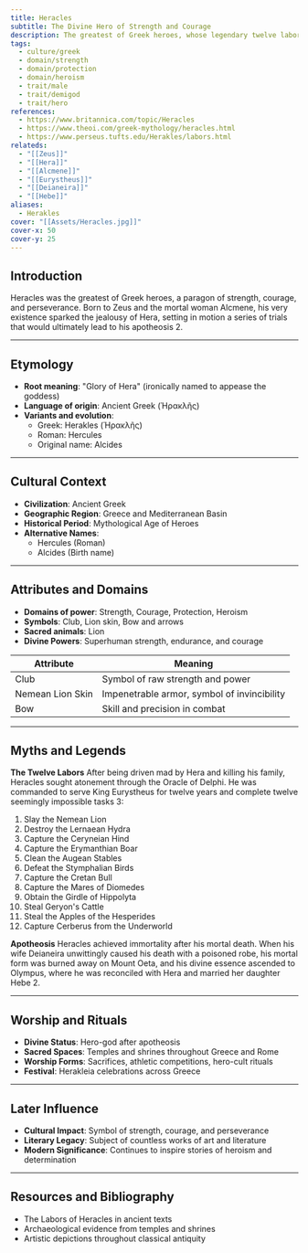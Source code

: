 ```yaml
---
title: Heracles
subtitle: The Divine Hero of Strength and Courage
description: The greatest of Greek heroes, whose legendary twelve labors earned him immortality and a place among the gods
tags:
  - culture/greek
  - domain/strength
  - domain/protection
  - domain/heroism
  - trait/male
  - trait/demigod
  - trait/hero
references:
  - https://www.britannica.com/topic/Heracles
  - https://www.theoi.com/greek-mythology/heracles.html
  - https://www.perseus.tufts.edu/Herakles/labors.html
relateds:
  - "[[Zeus]]"
  - "[[Hera]]"
  - "[[Alcmene]]"
  - "[[Eurystheus]]"
  - "[[Deianeira]]"
  - "[[Hebe]]"
aliases:
  - Herakles
cover: "[[Assets/Heracles.jpg]]"
cover-x: 50
cover-y: 25
---
```

## Introduction
Heracles was the greatest of Greek heroes, a paragon of strength, courage, and perseverance. Born to Zeus and the mortal woman Alcmene, his very existence sparked the jealousy of Hera, setting in motion a series of trials that would ultimately lead to his apotheosis <mcreference link="https://www.britannica.com/topic/Heracles" index="2">2</mcreference>.

---

## Etymology

- **Root meaning**: "Glory of Hera" (ironically named to appease the goddess)
- **Language of origin**: Ancient Greek (Ἡρακλῆς)
- **Variants and evolution**:
  - Greek: Herakles (Ἡρακλῆς)
  - Roman: Hercules
  - Original name: Alcides

---

## Cultural Context

- **Civilization**: Ancient Greek
- **Geographic Region**: Greece and Mediterranean Basin
- **Historical Period**: Mythological Age of Heroes
- **Alternative Names**:
  - Hercules (Roman)
  - Alcides (Birth name)

---

## Attributes and Domains

- **Domains of power**: Strength, Courage, Protection, Heroism
- **Symbols**: Club, Lion skin, Bow and arrows
- **Sacred animals**: Lion
- **Divine Powers**: Superhuman strength, endurance, and courage

| Attribute | Meaning |
|-----------|----------|
| Club | Symbol of raw strength and power |
| Nemean Lion Skin | Impenetrable armor, symbol of invincibility |
| Bow | Skill and precision in combat |

---

## Myths and Legends

**The Twelve Labors**
After being driven mad by Hera and killing his family, Heracles sought atonement through the Oracle of Delphi. He was commanded to serve King Eurystheus for twelve years and complete twelve seemingly impossible tasks <mcreference link="https://www.perseus.tufts.edu/Herakles/labors.html" index="3">3</mcreference>:

1. Slay the Nemean Lion
2. Destroy the Lernaean Hydra
3. Capture the Ceryneian Hind
4. Capture the Erymanthian Boar
5. Clean the Augean Stables
6. Defeat the Stymphalian Birds
7. Capture the Cretan Bull
8. Capture the Mares of Diomedes
9. Obtain the Girdle of Hippolyta
10. Steal Geryon's Cattle
11. Steal the Apples of the Hesperides
12. Capture Cerberus from the Underworld

**Apotheosis**
Heracles achieved immortality after his mortal death. When his wife Deianeira unwittingly caused his death with a poisoned robe, his mortal form was burned away on Mount Oeta, and his divine essence ascended to Olympus, where he was reconciled with Hera and married her daughter Hebe <mcreference link="https://www.britannica.com/topic/Heracles" index="2">2</mcreference>.

---

## Worship and Rituals

- **Divine Status**: Hero-god after apotheosis
- **Sacred Spaces**: Temples and shrines throughout Greece and Rome
- **Worship Forms**: Sacrifices, athletic competitions, hero-cult rituals
- **Festival**: Herakleia celebrations across Greece

---

## Later Influence

- **Cultural Impact**: Symbol of strength, courage, and perseverance
- **Literary Legacy**: Subject of countless works of art and literature
- **Modern Significance**: Continues to inspire stories of heroism and determination

---

## Resources and Bibliography

- The Labors of Heracles in ancient texts
- Archaeological evidence from temples and shrines
- Artistic depictions throughout classical antiquity